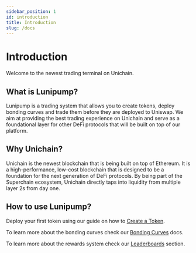 ```yaml
---
sidebar_position: 1
id: introduction
title: Introduction
slug: /docs
---
```


# Introduction

Welcome to the newest trading terminal on Unichain.

## What is Lunipump?

Lunipump is a trading system that allows you to create tokens, deploy bonding curves and trade them before they are deployed to Uniswap. We aim at providing the best trading experience on Unichain and serve as a foundational layer for other DeFi protocols that will be built on top of our platform.

## Why Unichain?

Unichain is the newest blockchain that is being built on top of Ethereum. It is a high-performance, low-cost blockchain that is designed to be a foundation for the next generation of DeFi protocols. By being part of the Superchain ecosystem, Unichain directly taps into liquidity from multiple layer 2s from day one.

## How to use Lunipump?

Deploy your first token using our guide on how to [Create a Token](/docs/trading/create-token).

To learn more about the bonding curves check our [Bonding Curves](/docs/trading/bonding-curves) docs.

To learn more about the rewards system check our [Leaderboards](/docs/rewards/leaderboards) section.
